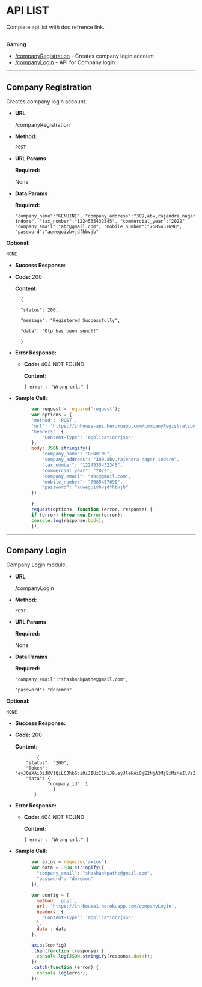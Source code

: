 
# API LIST

Complete api list with doc refrence link.

##  
**Gaming**
* [/companyRegistration](https://github.com/shashank-genuinesoft/inHouse/tree/main#company-registration) -   Creates company login account.
* [/companyLogin](https://github.com/shashank-genuinesoft/inHouse/tree/main#company-login) - API for Company login.




----
**Company Registration**
----
  Creates company login account.

* **URL**

  /companyRegistration

* **Method:**

  `POST`
  
*  **URL Params**

   **Required:**
 
     None

* **Data Params**

  **Required:**

    `
    "company_name":"GENUINE",
    "company_address":"309,abv,rajendra nagar indore",
    "tax_number":"1224535432345",
    "commercial_year":"2022",
    "company_email":"abc@gmail.com",
    "mobile_number":"7685457690",
    "password":"auweguiybvjdfhbvjb"
                `


**Optional:**
 
    NONE

* **Success Response:**

* **Code:** 200 

  **Content:**
  
        {

        "status": 200,

        "message": "Registered Successfully",

        "data": "Otp has been send!!"

        }

* **Error Response:**

  * **Code:** 404 NOT FOUND
  
    **Content:** 
    
    `{ error : "Wrong url." }`

* **Sample Call:**

  ```javascript
        var request = require('request');
        var options = {
        'method': 'POST',
        'url': 'https://inhouse-api.herokuapp.com/companyRegistration',
        'headers': {
            'Content-Type': 'application/json'
        },
        body: JSON.stringify({
            "company_name": "GENUINE",
            "company_address": "309,abv,rajendra nagar indore",
            "tax_number": "1224535432345",
            "commercial_year": "2022",
            "company_email": "abc@gmail.com",
            "mobile_number": "7685457690",
            "password": "auweguiybvjdfhbvjb"
        })

        };
        request(options, function (error, response) {
        if (error) throw new Error(error);
        console.log(response.body);
        });
  ```

----
**Company Login**
----
  Company Login module.

* **URL**

  /companyLogin

* **Method:**

  `POST`
  
*  **URL Params**

   **Required:**
 
     None

* **Data Params**

  **Required:**

      "company_email":"shashankpathe@gmail.com",

      "password": "doremon"

**Optional:**
 
    NONE

* **Success Response:**

* **Code:** 200 

  **Content:**
  
              {
          "status": "200",
          "Token": "eyJ0eXAiOiJKV1QiLCJhbGciOiJIUzI1NiJ9.eyJleHAiOjE2NjA3MjExMzMsIlVzZXIiOnsiY29tcGFueV9pZCI6MSwiY29tcGFueV9uYW1lIjoic3RzIiwiY29tcGFueV9hZGRyZXNzIjoiMzA2LCBqYXdhaGFyIG5hZ2FyIGluZG9yZSIsInRheF9udW1iZXIiOiIxMjMzMSIsImNvbW1lcmNpYWxfeWVhciI6IjIwMjIiLCJjb21wYW55X2VtYWlsIjoic2hhc2hhbmtwYXRoZUBnbWFpbC5jb20iLCJtb2JpbGVfbnVtYmVyIjoiNzU2NDM0NTY1NCIsImlzVmVyaWZpZWQiOnRydWV9fQ.joYSZYV6WuqwG236LHwZL5lOrE03ygvrB6f9DP5FZPo",
          "data": {
                  "company_id": 1
                    }
             }

* **Error Response:**

  * **Code:** 404 NOT FOUND
  
    **Content:** 
    
    `{ error : "Wrong url." }`

* **Sample Call:**

  ```javascript
        var axios = require('axios');
        var data = JSON.stringify({
          "company_email": "shashankpathe@gmail.com",
          "password": "doremon"
        });

        var config = {
          method: 'post',
          url: 'https://in-house1.herokuapp.com/companyLogin',
          headers: { 
            'Content-Type': 'application/json'
          },
          data : data
        };

        axios(config)
        .then(function (response) {
          console.log(JSON.stringify(response.data));
        })
        .catch(function (error) {
          console.log(error);
        });

  ```
